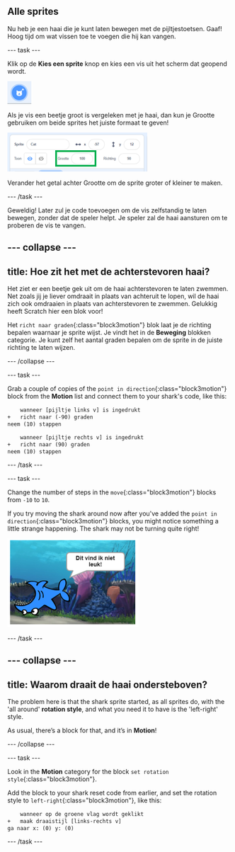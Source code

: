 ## Alle sprites

Nu heb je een haai die je kunt laten bewegen met de pijltjestoetsen. Gaaf! Hoog tijd om wat vissen toe te voegen die hij kan vangen.

\--- task \---

Klik op de **Kies een sprite** knop en kies een vis uit het scherm dat geopend wordt.

![De Kies een sprite knop](images/spritesNewFromLibrary.png)

Als je vis een beetje groot is vergeleken met je haai, dan kun je Grootte gebruiken om beide sprites het juiste formaat te geven!

![Sprite grootte](images/sprites2.png)

Verander het getal achter Grootte om de sprite groter of kleiner te maken.

\--- /task \---

Geweldig! Later zul je code toevoegen om de vis zelfstandig te laten bewegen, zonder dat de speler helpt. Je speler zal de haai aansturen om te proberen de vis te vangen.

## \--- collapse \---

## title: Hoe zit het met de achterstevoren haai?

Het ziet er een beetje gek uit om de haai achterstevoren te laten zwemmen. Net zoals jij je liever omdraait in plaats van achteruit te lopen, wil de haai zich ook omdraaien in plaats van achterstevoren te zwemmen. Gelukkig heeft Scratch hier een blok voor!

Het `richt naar graden`{:class="block3motion"} blok laat je de richting bepalen waarnaar je sprite wijst. Je vindt het in de **Beweging** blokken categorie. Je kunt zelf het aantal graden bepalen om de sprite in de juiste richting te laten wijzen.

\--- /collapse \---

\--- task \---

Grab a couple of copies of the `point in direction`{:class="block3motion"} block from the **Motion** list and connect them to your shark's code, like this:

```blocks3
    wanneer [pijltje links v] is ingedrukt
+   richt naar (-90) graden
neem (10) stappen
```

```blocks3
    wanneer [pijltje rechts v] is ingedrukt
+   richt naar (90) graden
neem (10) stappen
```

\--- /task \---

\--- task \---

Change the number of steps in the `move`{:class="block3motion"} blocks from `-10` to `10`.

If you try moving the shark around now after you've added the `point in direction`{:class="block3motion"} blocks, you might notice something a little strange happening. The shark may not be turning quite right!

![Upside down shark](images/spritesUpsideDown.png)

\--- /task \---

## \--- collapse \---

## title: Waarom draait de haai ondersteboven?

The problem here is that the shark sprite started, as all sprites do, with the 'all around' **rotation style**, and what you need it to have is the 'left-right' style.

As usual, there’s a block for that, and it’s in **Motion**!

\--- /collapse \---

\--- task \---

Look in the **Motion** category for the block `set rotation style`{:class="block3motion"}.

Add the block to your shark reset code from earlier, and set the rotation style to `left-right`{:class="block3motion"}, like this:

```blocks3
    wanneer op de groene vlag wordt geklikt
+   maak draaistijl [links-rechts v]
ga naar x: (0) y: (0)
```

\--- /task \---